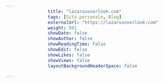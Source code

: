 ---
                title: "lazarusoverlook.com"
                tags: [Sito personale, Blog]
                externalUrl: "https://lazarusoverlook.com"
                weight: 891
                showDate: false
                showAuthor: false
                showReadingTime: false
                showEdit: false
                showLikes: false
                showViews: false
                layoutBackgroundHeaderSpace: false
                ---

